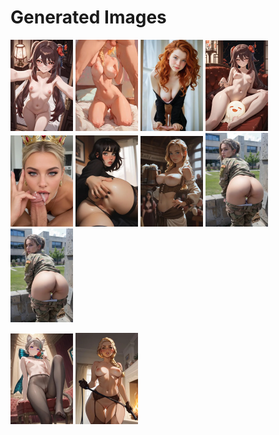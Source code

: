 # Generated Images



<img src="2025_09_15_01_thumb.webp" width="100"/> <img src="2025_09_15_02_thumb.webp" width="100"/> <img src="2025_09_15_03_thumb.webp" width="100"/> <img src="2025_09_15_04_thumb.webp" width="100"/> <img src="2025_09_15_05_thumb.webp" width="100"/> <img src="2025_09_15_06_thumb.webp" width="100"/> <img src="2025_09_15_07_thumb.webp" width="100"/> <img src="2025_09_15_08_thumb.webp" width="100"/> <img src="2025_09_15_09_thumb.webp" width="100"/>

<img src="2025_09_15_10_thumb.webp" width="100"/> <img src="2025_09_15_11_thumb.webp" width="100"/>